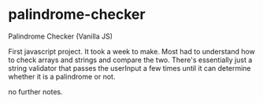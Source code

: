 # palindrome-checker
Palindrome Checker (Vanilla JS)


First javascript project. It took a week to make. Most had to understand how to check arrays and strings and compare the two. There's essentially just a string validator that passes the userInput a few times until it can determine whether it is a palindrome or not. 

no further notes. 
